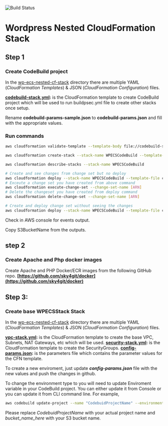 ![Build Status](https://codebuild.ap-southeast-2.amazonaws.com/badges?uuid=eyJlbmNyeXB0ZWREYXRhIjoiZWRSR3BTODNTVldxSkYrZ3FDaTJBeWYzNjc4anNwbWJ3SWV4d2xYR25EMHJFY3VOdmlDYi9EbE54TC85MDVjMDNKcnl3b3JLUEFGRWtyMkNZZ25UNDBzPSIsIml2UGFyYW1ldGVyU3BlYyI6InQ2T1ZkenNNWE9BR3pzb2EiLCJtYXRlcmlhbFNldFNlcmlhbCI6MX0%3D&branch=master)


# Wordpress Nested CloudFormation Stack

## Step 1
### Create CodeBuild project
In the [wp-ecs-nested-cf-stack](wp-ecs-nested-cf-stack/) directory there are multiple YAML (*CloudFormation Templates*) & JSON (*CloudFormation Configuration*) files.

**[codebuild-stack.yml](wp-ecs-nested-cf-stack/codebuild-stack.yml):** is the CloudFormation template to create CodeBuild project which will be used to run buildpsec.yml file to create other stacks once setup.

Rename **codebuild-params-sample.json** to **codebuild-params.json** and fill with the appropriate values.


### Run commands
```bash
aws cloudformation validate-template --template-body file://codebuild-stack.yml    

aws cloudformation create-stack --stack-name WPECSCodeBuild --template-body file://codebuild-stack.yml --parameters file://codebuild-params.json --capabilities CAPABILITY_NAMED_IAM

aws cloudformation describe-stacks --stack-name WPECSCodeBuild

# Create and see changes from change set but no deploy
aws cloudformation deploy --stack-name WPECSCodeBuild --template-file codebuild-stack.yml --capabilities CAPABILITY_NAMED_IAM --no-execute-changeset 
# Exceute a change set you have created from above command 
aws cloudformation execute-change-set --change-set-name [ARN]
# Delete the changeset you have created from deploy command 
aws cloudformation delete-change-set --change-set-name [ARN]

# Create and deploy change set without seeing the changes 
aws cloudformation deploy --stack-name WPECSCodeBuild --template-file codebuild-stack.yml --capabilities CAPABILITY_NAMED_IAM 
```
Check in AWS console for events output.

Copy S3BucketName from the outputs.

## step 2

### Create Apache and Php docker images
Create Apache and PHP Docker/ECR images from the following GitHub repo. 
**[https://github.com/sky4git/docker](https://github.com/sky4git/docker)**

## Step 3:

### Create base WPECSStack Stack
In the [wp-ecs-nested-cf-stack](wp-ecs-nested-cf-stack/) directory there are multiple YAML (*CloudFormation Templates*) & JSON (*CloudFormation Configuration*) files.

**[vpc-stack.yml](wp-ecs-nested-cf-stack/vpc-stack.yml):** is the CloudFormation template to create the base VPC, Subnets, NAT Gateways, etc which will be used.
**[security-stack.yml](wp-ecs-nested-cf-stack/security-stack.yml):** is the CloudFormation template to create the SecurityGroups.
**[config-params.json](wp-ecs-nested-cf-stack/cofig-params.json):** is the parameters file which contains the parameter values for the CFN template. 

To create a new enviroment, just update ***config-params.json*** file with the new values and push the changes in github.

To change the environment type to you will need to update Enviroment variable in your CodeBuild project.
You can either update it from Console or you can update it from CLI command line. For example,

```bash
aws codebuild update-project --name "CodebuidProjectName" --environment "type=LINUX_CONTAINER,image=aws/codebuild/standard:2.0,computeType=BUILD_GENERAL1_SMALL,environmentVariables=[{name=TEMPLATE_BUCKET,value=bucket_name_here,type=PLAINTEXT},{name=TEMPLATE_PREFIX,value=prod,type=PLAINTEXT}],imagePullCredentialsType=CODEBUILD"
```
Please replace *CodebuidProjectName* with your actual project name and *bucket_name_here* with your S3 bucket name.